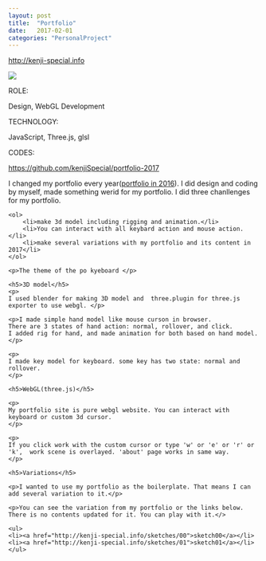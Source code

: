 ```yaml
---
layout: post
title:  "Portfolio"
date:   2017-02-01
categories: "PersonalProject"
---
```

<a href="http://kenji-special.info/">http://kenji-special.info</a>

<a href="http://kenji-special.info/">
<img src="/images/2017/portfolio/portfolio.gif" />
</a>


<div class="post-category">
<p class="post-title">ROLE:</p> 
<p class="post-value">Design, WebGL Development</p>
</div>


<div class="post-category">
<p class="post-title">TECHNOLOGY:</p> 
<p class="post-value">JavaScript, Three.js, glsl</p>
</div>


<div class="post-category">
<p class="post-title">CODES:</p> 
<p class="post-value"><a href="https://github.com/kenjiSpecial/portfolio-2017">https://github.com/kenjiSpecial/portfolio-2017</a></p>
</div>

<div class="post-description">
    <p>I changed my portfolio every year(<a href=" http://portfolio2016.herokuapp.com/">portfolio in 2016</a>). I did design and coding by myself, made something werid for my portfolio. I did three chanllenges for my portfolio.</p>

    <ol>
        <li>make 3d model including rigging and animation.</li>
        <li>You can interact with all keybard action and mouse action.</li>
        <li>make several variations with my portfolio and its content in 2017</li>
    </ol> 

    <p>The theme of the po kyeboard </p>

    <h5>3D model</h5>
    <p>
    I used blender for making 3D model and  three.plugin for three.js exporter to use webgl. </p>

    <p>I made simple hand model like mouse curson in browser. 
    There are 3 states of hand action: normal, rollover, and click.
    I added rig for hand, and made animation for both based on hand model.
    </p>

    <p>
    I made key model for keyboard. some key has two state: normal and rollover.
    </p>

    <h5>WebGL(three.js)</h5>

    <p>
    My portfolio site is pure webgl website. You can interact with keyboard or custom 3d cursor.
    </p>

    <p>
    If you click work with the custom cursor or type 'w' or 'e' or 'r' or 'k',  work scene is overlayed. 'about' page works in same way.
    </p>

    <h5>Variations</h5>

    <p>I wanted to use my portfolio as the boilerplate. That means I can add several variation to it.</p>

    <p>You can see the variation from my portfolio or the links below. There is no contents updated for it. You can play with it.</>

    <ul>
    <li><a href="http://kenji-special.info/sketches/00">sketch00</a></li>
    <li><a href="http://kenji-special.info/sketches/01">sketch01</a></li>
    </ul>




